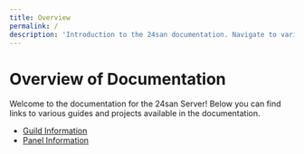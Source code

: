 ```yaml
---
title: Overview
permalink: /
description: 'Introduction to the 24san documentation. Navigate to various guides and information pages.'
---
```


# Overview of Documentation

Welcome to the documentation for the 24san Server! Below you can find links to various guides and projects available in the documentation.

- [Guild Information](/docs/guild)
- [Panel Information](/docs/panel)
